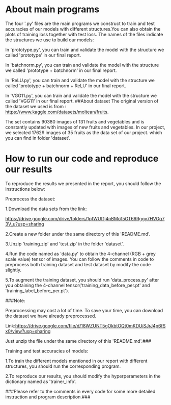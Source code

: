 About main programs
=
The four '.py' files are the main programs we construct to train and test accuracies of our models with different structures.You can also obtain the plots of training loss together with test loss. The names of the files indicate the structures we use to build our models:

In 'prototype.py', you can train and validate the model with the structure we called 'prototype' in our final report. 

In 'batchnorm.py', you can train and validate the model with the structure we called 'prototype + batchnorm' in our final report. 

In 'ReLU.py', you can train and validate the model with the structure we called 'prototype + batchnorm + ReLU' in our final report. 

In 'VGG11.py', you can train and validate the model with the structure we called 'VGG11' in our final report. 
##About dataset
The original version of the dataset we used is from : 
https://www.kaggle.com/datasets/moltean/fruits. 

The set contains 90380 images of 131 fruits and vegetables and is constantly updated with images of new fruits and vegetables. In our project, we selected 17629 images of 35 fruits as the data set of our project. which you can find in folder 'dataset'. 

How to run our code and reproduce our results
=
To reproduce the results we presented in the report, you should follow the instructions below:

Preprocess the dataset:

1.Download the data sets from the link:

https://drive.google.com/drive/folders/1pfWUf1j4nBMo15GT66Rggy7HVOq73V_u?usp=sharing

2.Create a new folder under the same directory of this 'README.md'.

3.Unzip 'training.zip' and 'test.zip' in the folder 'dataset'.

4.Run the code named as 'data.py' to obtain the 4-channel (RGB + grey scale value) tensor of images. You can follow the comments in code to preprocess both training dataset and test dataset by modify the code slightly.

5.To augment the training dataset, you should run 'data_process.py' after you obtaining the 4-channel tensor('training_data_before_per.pt' and 'training_label_before_per.pt').

###Note: 

Preprocessing may cost a lot of time. To save your time, you can download the dataset we have already preprocessed. 

Link:https://drive.google.com/file/d/18WZUNT5gOkbtOQt0mKDUiSJrJ4p6fSx0/view?usp=sharing

Just unzip the file under the same directory of this 'README.md'.###

Training and test accuracies of models:

1.To train the different models mentioned in our report with different structures, you should run the corresponding program.

2.To reproduce our results, you should modify the hyperperameters in the dictionary named as 'trainer_info'.



###Please refer to the comments in every code for some more detailed instruction and program description.###
